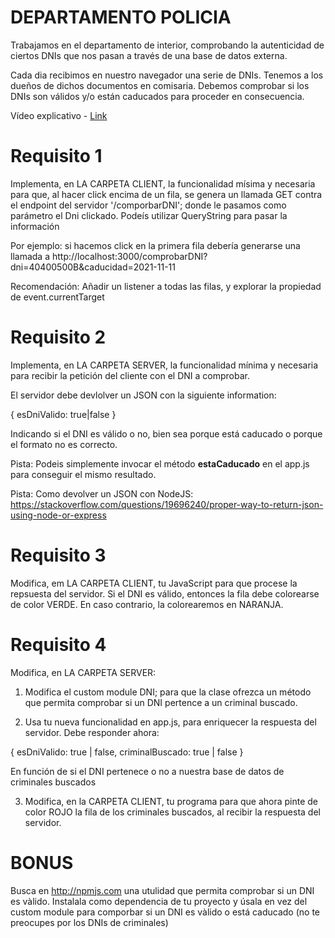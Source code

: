 # DEPARTAMENTO POLICIA

Trabajamos en el departamento de interior, comprobando la autenticidad de ciertos DNIs que nos pasan a través de una base de datos externa.

Cada dia recibimos en nuestro navegador una serie de DNIs. Tenemos a los dueños de dichos documentos en comisaria. Debemos comprobar si los DNIs son válidos y/o están caducados para proceder en consecuencia.

Vídeo explicativo - [Link](https://oscarm.tinytake.com/tt/NTI3OTAzN18xNjUyNTgwNg)

# Requisito 1

Implementa, en LA CARPETA CLIENT, la funcionalidad mísima y necesaria para que, al hacer click encima de un fila, se genera un llamada GET contra el endpoint del  servidor '/comporbarDNI'; donde le pasamos como parámetro el Dni clickado. Podeís utilizar QueryString para pasar la información

Por ejemplo: si hacemos click en la primera fila debería generarse una llamada a http://localhost:3000/comprobarDNI?dni=40400500B&caducidad=2021-11-11

Recomendación: Añadir un listener a todas las filas, y explorar la propiedad de event.currentTarget

# Requisito 2

Implementa, en LA CARPETA SERVER, la funcionalidad mínima y necesaria para recibir la petición del cliente con el DNI a comprobar. 

El servidor debe devlolver un JSON con la siguiente information:

{
    esDniValido: true|false
}

Indicando si el DNI es válido o no, bien sea porque está caducado o porque el formato no es correcto.

Pista: Podeis simplemente invocar el método __estaCaducado__ en el app.js para conseguir el mismo resultado.

Pista: Como devolver un JSON con NodeJS: https://stackoverflow.com/questions/19696240/proper-way-to-return-json-using-node-or-express

# Requisito 3

Modifica, em LA CARPETA CLIENT, tu JavaScript para que procese la repsuesta del servidor. Si el DNI es válido, entonces la fila debe colorearse de color VERDE.  En caso contrario, la colorearemos en NARANJA.

# Requisito 4

Modifica, en LA CARPETA SERVER:

1. Modifica el custom module DNI; para que la clase ofrezca un método que permita comprobar si un DNI pertence a un criminal buscado. 

2. Usa tu nueva funcionalidad en app.js, para enriquecer la respuesta del servidor. Debe responder ahora:

{
    esDniValido: true | false,
    criminalBuscado: true | false
}

En función de si el DNI pertenece o no a nuestra base de datos de criminales buscados

3. Modifica, en la CARPETA CLIENT, tu programa para que ahora pinte de color ROJO la fila de los criminales buscados, al recibir la respuesta del servidor.

# BONUS

Busca en http://npmjs.com una utulidad que permita comprobar si un DNI es vàlido. Instalala como dependencia de tu proyecto y úsala en vez del custom module para comporbar si un DNI es vàlido o está caducado (no te preocupes por los DNIs de criminales)

